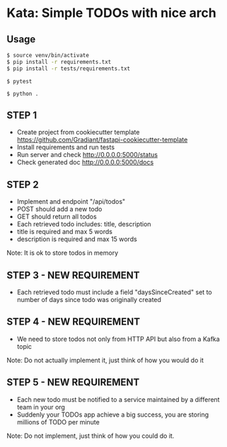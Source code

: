 # Kata: Simple TODOs with nice arch

## Usage

```bash
$ source venv/bin/activate
$ pip install -r requirements.txt
$ pip install -r tests/requirements.txt
```

```
$ pytest
```

```
$ python .
```

## STEP 1

* Create project from cookiecutter template https://github.com/Gradiant/fastapi-cookiecutter-template
* Install requirements and run tests 
* Run server and check http://0.0.0.0:5000/status
* Check generated doc http://0.0.0.0:5000/docs

## STEP 2 

* Implement and endpoint "/api/todos"
* POST should add a new todo
* GET should return all todos
* Each retrieved todo includes: title, description
* title is required and max 5 words
* description is required and max 15 words

Note: It is ok to store todos in memory

## STEP 3 - NEW REQUIREMENT
* Each retrieved todo must include a field "daysSinceCreated" set to number of days since todo was originally created

## STEP 4 - NEW REQUIREMENT
* We need to store todos not only from HTTP API but also from a Kafka topic

Note: Do not actually implement it, just think of how you would do it 

## STEP 5 - NEW REQUIREMENT
* Each new todo must be notified to a service maintained by a different team in your org
* Suddenly your TODOs app achieve a big success, you are storing millions of TODO per minute

Note: Do not implement, just think of how you could do it.

